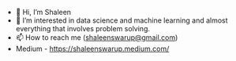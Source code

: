 - 👋 Hi, I’m Shaleen
- 👀 I’m interested in data science and machine learning and almost everything that involves problem solving.
- 📫 How to reach me (shaleenswarup@gmail.com)
- Medium - https://shaleenswarup.medium.com/

<!---
shaleenswarup/shaleenswarup is a ✨ special ✨ repository because its `README.md` (this file) appears on your GitHub profile.
You can click the Preview link to take a look at your changes.
--->

